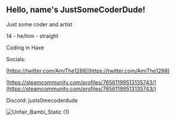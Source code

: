 ## Hello, name's JustSomeCoderDude!

Just some coder and artist

14 - he/him - straight

Coding in Haxe

Socials:

[https://twitter.com/AmiThe1288](https://twitter.com/AmiThe1288)

[https://steamcommunity.com/profiles/76561199513135743/](https://steamcommunity.com/profiles/76561199513135743/)

Discord: justs0mecoderdude


![Unfair_Bambi_Static (1)](https://github.com/JustSomeCoderDude01/DavidDXOfficial/assets/117064691/e36f1bdb-5b80-4afd-bfa7-95492a1a7813)
